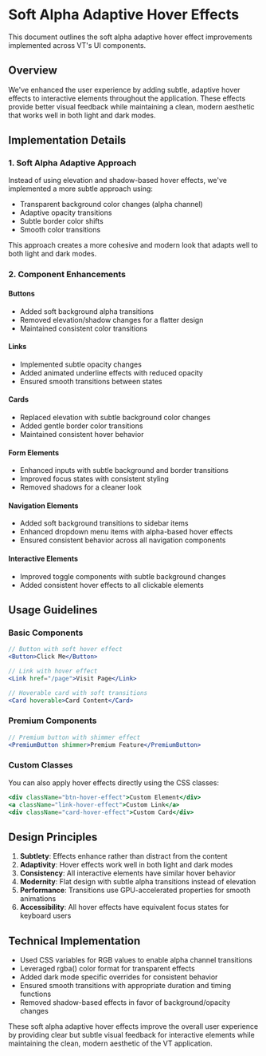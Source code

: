 # Soft Alpha Adaptive Hover Effects

This document outlines the soft alpha adaptive hover effect improvements implemented across VT's UI components.

## Overview

We've enhanced the user experience by adding subtle, adaptive hover effects to interactive elements throughout the application. These effects provide better visual feedback while maintaining a clean, modern aesthetic that works well in both light and dark modes.

## Implementation Details

### 1. Soft Alpha Adaptive Approach

Instead of using elevation and shadow-based hover effects, we've implemented a more subtle approach using:
- Transparent background color changes (alpha channel)
- Adaptive opacity transitions
- Subtle border color shifts
- Smooth color transitions

This approach creates a more cohesive and modern look that adapts well to both light and dark modes.

### 2. Component Enhancements

#### Buttons
- Added soft background alpha transitions
- Removed elevation/shadow changes for a flatter design
- Maintained consistent color transitions

#### Links
- Implemented subtle opacity changes
- Added animated underline effects with reduced opacity
- Ensured smooth transitions between states

#### Cards
- Replaced elevation with subtle background color changes
- Added gentle border color transitions
- Maintained consistent hover behavior

#### Form Elements
- Enhanced inputs with subtle background and border transitions
- Improved focus states with consistent styling
- Removed shadows for a cleaner look

#### Navigation Elements
- Added soft background transitions to sidebar items
- Enhanced dropdown menu items with alpha-based hover effects
- Ensured consistent behavior across all navigation components

#### Interactive Elements
- Improved toggle components with subtle background changes
- Added consistent hover effects to all clickable elements

## Usage Guidelines

### Basic Components

```jsx
// Button with soft hover effect
<Button>Click Me</Button>

// Link with hover effect
<Link href="/page">Visit Page</Link>

// Hoverable card with soft transitions
<Card hoverable>Card Content</Card>
```

### Premium Components

```jsx
// Premium button with shimmer effect
<PremiumButton shimmer>Premium Feature</PremiumButton>
```

### Custom Classes

You can also apply hover effects directly using the CSS classes:

```jsx
<div className="btn-hover-effect">Custom Element</div>
<a className="link-hover-effect">Custom Link</a>
<div className="card-hover-effect">Custom Card</div>
```

## Design Principles

1. **Subtlety**: Effects enhance rather than distract from the content
2. **Adaptivity**: Hover effects work well in both light and dark modes
3. **Consistency**: All interactive elements have similar hover behavior
4. **Modernity**: Flat design with subtle alpha transitions instead of elevation
5. **Performance**: Transitions use GPU-accelerated properties for smooth animations
6. **Accessibility**: All hover effects have equivalent focus states for keyboard users

## Technical Implementation

- Used CSS variables for RGB values to enable alpha channel transitions
- Leveraged rgba() color format for transparent effects
- Added dark mode specific overrides for consistent behavior
- Ensured smooth transitions with appropriate duration and timing functions
- Removed shadow-based effects in favor of background/opacity changes

These soft alpha adaptive hover effects improve the overall user experience by providing clear but subtle visual feedback for interactive elements while maintaining the clean, modern aesthetic of the VT application.
